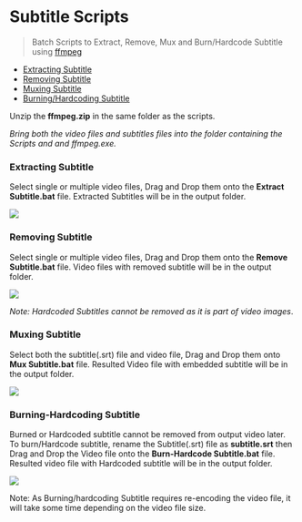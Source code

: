 # Subtitle Scripts

> Batch Scripts to Extract, Remove, Mux and Burn/Hardcode Subtitle using [ffmpeg](https://ffmpeg.org/)



- [Extracting Subtitle](#extracting-subtitle)
- [Removing Subtitle](#removing-subtitle)
- [Muxing Subtitle](#muxing-subtitle)
- [Burning/Hardcoding Subtitle](#burning-hardcoding-subtitle)



Unzip the **ffmpeg.zip** in the same folder as the scripts.

*Bring both the video files and subtitles files into the folder containing the Scripts and and ffmpeg.exe.*

### Extracting Subtitle

Select single or multiple video files, Drag and Drop them onto the **Extract Subtitle.bat** file. Extracted Subtitles will be in the output folder.

![](https://i.ibb.co/6rLpcrd/Extract-Sub.gif)



### Removing Subtitle

Select single or multiple video files, Drag and Drop them onto the **Remove Subtitle.bat** file. Video files with removed subtitle will be in the output folder.

![](https://i.ibb.co/wpRyHJ4/Remove-Sub.gif)

*Note: Hardcoded Subtitles cannot be removed as it is part of video images*.



### Muxing Subtitle

Select both the subtitle(.srt) file and video file, Drag and Drop them onto **Mux Subtitle.bat** file. Resulted Video file with embedded subtitle will be in the output folder. 

![](https://i.ibb.co/Pm6r2Vt/Mux-Sub.gif)



### Burning-Hardcoding Subtitle

Burned or Hardcoded subtitle cannot be removed from output video later. To burn/Hardcode subtitle, rename the Subtitle(.srt) file as **subtitle.srt** then Drag and Drop the Video file onto the **Burn-Hardcode Subtitle.bat** file. Resulted video file with Hardcoded subtitle will be in the output folder.

![](https://i.ibb.co/w4TcpC7/Burn-Sub.gif)

Note: As Burning/hardcoding Subtitle requires re-encoding the video file, it will take some time depending on the video file size.
